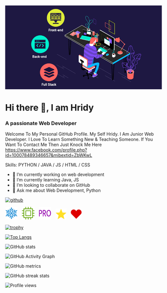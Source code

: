 ![ A passionate Web Developer](https://raw.githubusercontent.com/NdekoCode/NdekoCode/main/assets/img/banner-fullstack.gif)

# Hi there 👋, I am Hridy
###  A passionate Web Developer

Welcome To My Personal GitHub Profile. My Self Hridy. I Am Junior Web Developer. I Love To Learn Something New & Teaching Someone. If You Want To Contact Me Then Just Knock Me Here https://www.facebook.com/profile.php?id=100078489346657&mibextid=ZbWKwL

Skills: PYTHON / JAVA / JS / HTML / CSS

- 🔭 I’m currently working on web development 
- 🌱 I’m currently learning Java, JS 
- 👯 I’m looking to collaborate on GitHub 
- 💬 Ask me about Web Development, Python 


[<img src='https://cdn.jsdelivr.net/npm/simple-icons@3.0.1/icons/github.svg' alt='github' height='40'>](https://github.com/https://github.com/Hridy-Tunerjina)  

<a href='https://archiveprogram.github.com/'><img src='https://raw.githubusercontent.com/acervenky/animated-github-badges/master/assets/acbadge.gif' width='40' height='40'></a> <a href='https://docs.github.com/en/developers'><img src='https://raw.githubusercontent.com/acervenky/animated-github-badges/master/assets/devbadge.gif' width='40' height='40'></a> <a href='https://github.com/pricing'><img src='https://raw.githubusercontent.com/acervenky/animated-github-badges/master/assets/pro.gif' width='40' height='40'></a> <a href='https://stars.github.com/'><img src='https://raw.githubusercontent.com/acervenky/animated-github-badges/master/assets/starbadge.gif' width='35' height='35'></a> <a href='https://docs.github.com/en/github/supporting-the-open-source-community-with-github-sponsors'><img src='https://raw.githubusercontent.com/acervenky/animated-github-badges/master/assets/sponsorbadge.gif' width='35' height='35'></a> 

[![trophy](https://github-profile-trophy.vercel.app/?username=https://github.com/Hridy-Tunerjina)](https://github.com/ryo-ma/github-profile-trophy)

[![Top Langs](https://github-readme-stats.vercel.app/api/top-langs/?username=https://github.com/Hridy-Tunerjina)](https://github.com/anuraghazra/github-readme-stats)

![GitHub stats](https://github-readme-stats.vercel.app/api?username=https://github.com/Hridy-Tunerjina&show_icons=true&count_private=true)  

![GitHub Activity Graph](https://activity-graph.herokuapp.com/graph?username=https://github.com/Hridy-Tunerjina)  

![GitHub metrics](https://metrics.lecoq.io/https://github.com/Hridy-Tunerjina)  

![GitHub streak stats](https://streak-stats.demolab.com/?user=https://github.com/Hridy-Tunerjina)  

![Profile views](https://gpvc.arturio.dev/https://github.com/Hridy-Tunerjina)  
